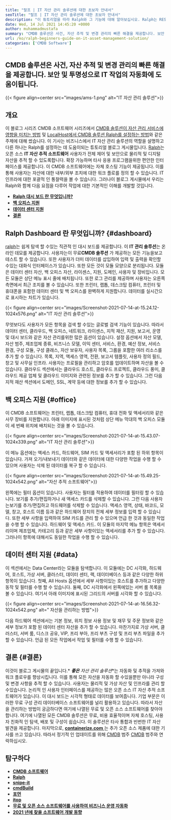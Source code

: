 ```yaml
---
title: "랄프 | IT 자산 관리 솔루션에 대한 초보자 안내서" 
seoTitle: "랄프 | IT 자산 관리 솔루션에 대한 초보자 안내서" 
description: "이 튜토리얼을 따라 Ralph와 그 기능에 대해 알아보십시오. Ralph는 REST API, 자산 추적 등을 제공하는 오픈 소스 IT 자산 관리 솔루션입니다." 
date: Wed, 14 Jul 2021 14:45:20 +0000
author: muhammadmustafa
summary: "CMDB 솔루션은 사건, 자산 추적 및 변경 관리의 빠른 해결을 제공합니다. 보안 및 투명성으로 IT 작업의 자동화에 도움이됩니다." 
url: /ko/ralph-beginners-guide-on-it-asset-management-solution/
categories: ['CMDB Software']
---
```


## CMDB 솔루션은 사건, 자산 추적 및 변경 관리의 빠른 해결을 제공합니다. 보안 및 투명성으로 IT 작업의 자동화에 도움이됩니다.

{{< figure align=center src="images/ams-1.png" alt="IT 자산 관리 솔루션">}}


## **개요** 
이 블로그 시리즈 CMDB 소프트웨어 시리즈에서 [CMDB 솔루션이 자산 관리 서비스에 영향을 미치는 방법][1] 및 [LocalHost에서 CMDB 솔루션 Ralph를 설정하는 방법][2]와 같은 주제에 대해 썼습니다. 이 기사는 비즈니스에서 IT 자산 관리 솔루션의 역할을 설명하고 다른 하나는 Ralph를 설정하는 데 도움이되는 튜토리얼 블로그 게시물입니다. [Ralph][3]는 오픈 소스 **IT 자산 추적 소프트웨어** 사용자가 전체 제어 및 보안으로 물리적 및 디지털 자산을 추적 할 수 있도록합니다. 확장 가능하며 타사 응용 프로그램을위한 편안한 인터페이스를 제공합니다. 이 CMDB 소프트웨어에는 자체 호스팅 기능이 제공됩니다. 이를 통해 사용자는 자산에 대한 내부/외부 조치에 대한 워크 플로를 정의 할 수 있습니다. IT 인프라에 대한 포괄적 인 통찰력을 볼 수 있습니다. 그러나이 블로그 게시물에서 우리는 Ralph와 함께 다음 요점을 다루어 작업에 대한 기본적인 이해를 개발할 것입니다.
* **[Ralph 대시 보드 란 무엇입니까?][4]** 
* [ **백 오피스 지원** ][5]
* **[데이터 센터 지원][6]** 
* [ **결론** ][7]

## Ralph Dashboard 란 무엇입니까? {#dashboard}

[ralph][3]는 쉽게 탐색 할 수있는 직관적 인 대시 보드를 제공합니다. 이 **IT 관리 솔루션**는 온라인 데모를 제공합니다. 사용자는이 무료**CMDB 솔루션** 가 제공하는 모든 기능을보고 테스트 할 수 있습니다. 또한 사용자가 더미 데이터를 삽입하여 입력 및 출력을 확인할 수있는 대화식 인터페이스가 있습니다. 또한 모든 것이 모듈 모양으로 분리됩니다. 모듈은 데이터 센터 자산, 백 오피스 자산, 라이센스, 지원, 도메인, 사용자 및 장비입니다. 모든 모듈은 상단 메뉴 표시 줄에 배치됩니다. 또한 로그 관리를 제공하며 사용자는 오른쪽 측면에서 최근 조치를 볼 수 있습니다. 또한 프린터, 랩톱, 데스크탑 컴퓨터, 프린터 및 휴대폰을 포함한 데이터 센터 및 백 오피스를 완벽하게 지원합니다. 데이터를 실시간으로 표시하는 차트가 있습니다.

{{< figure align=center src="images/Screenshot-2021-07-14-at-15.24.12-1024x576.png" alt="IT 자산 관리 솔루션">}}

무엇보다도 사용자가 모든 항목을 검색 할 수있는 글로벌 검색 기능이 있습니다. 따라서 데이터 센터, 클라우드, 백 오피스, 네트워크, 라이센스, 지적 재산, 지원, 보고서, 운영 및 대시 보드와 같은 자산 관리를위한 많은 옵션이 있습니다. 설정 옵션에서 자산 모델, 자산 범주, 제조업체 종류, 비즈니스 모델, 이익 센터, 서비스, 환경, 예산 정보, 서비스 환경, 구성 모듈, 구성 클래스, 자산 보유자, 사용자 목록, 그룹을 포함한 여러 리소스를 추가 할 수 있습니다. 목록, 지역, 액세스 영역, 전환, 보고서 템플릿, 사용자 정의 필드, 창고 및 사무실 인프라. 사용자는 프로필을 관리하고 암호를 업데이트하며 자산을 볼 수 있습니다. 클라우드 섹션에서는 클라우드 호스트, 클라우드 프로젝트, 클라우드 풍미, 클라우드 제공 업체 및 클라우드 이미지와 관련된 정보를 추가 할 수 있습니다. 그런 다음 지적 재산 섹션에서 도메인, SSL, 계약 등에 대한 정보를 추가 할 수 있습니다.

## 백 오피스 지원 {#office}

이 CMDB 소프트웨어는 프린터, 랩톱, 데스크탑 컴퓨터, 휴대 전화 및 액세서리와 같은 사무 장비를 지원합니다. 아래 이미지에 표시된 것처럼 상단 메뉴 막대의 백 오피스 모듈이 세 번째 위치에 배치되는 것을 볼 수 있습니다.

{{< figure align=center src="images/Screenshot-2021-07-14-at-15.43.07-1024x339.png" alt="IT 자산 관리 솔루션">}}

이 메뉴 옵션에는 액세스 카드, 하드웨어, SIM 카드 및 액세서리가 포함 된 하위 항목이 있습니다. 가져 오기/내보내기 데이터와 같은 데이터에 대한 다양한 작업을 수행 할 수 있으며 사용자는 삭제 된 데이터를 복구 할 수 있습니다.

{{< figure align=center src="images/Screenshot-2021-07-14-at-15.49.25-1024x542.png" alt="자산 추적 소프트웨어">}}

왼쪽에는 필터 옵션이 있습니다. 사용자는 필터를 적용하여 데이터를 필터링 할 수 있습니다. 보기를 추가/편집하거나 새 액세스 카드를 삭제할 수 있습니다. 그런 다음 사용자는보기를 추가/편집하고 하드웨어를 삭제할 수 있습니다. 액세스 영역, 상태, 바코드, 모델, 창고, 호스트 이름 등과 같은 하드웨어 장치의 전체 세부 정보를 입력 할 수 있습니다. 또한 세부 사항을 입력하여 SIM 카드를 관리 할 수 ​​있으며 언급 한 것과 동일한 작업을 수행 할 수 있습니다. 하드웨어 및 액세스 카드. 이 모듈의 마지막 메뉴 항목은 액세서리이며 제조업체, 카테고리 등과 같은 세부 사항이있는 액세서리를 추가 할 수 있습니다. 그러나이 항목에 대해서도 동일한 작업을 수행 할 수 있습니다.

## 데이터 센터 지원 {#data}

이 섹션에서는 Data Center라는 모듈을 탐색합니다. 이 모듈에는 DC 시각화, 하드웨어, 호스트, 가상 서버, 클러스터, 데이터 센터, 랙, 데이터베이스 등과 같은 다양한 하위 항목이 있습니다. 첫째, All Hosts 옵션에서 세부 사항이있는 호스트를 추가하고 다양한 동작 및 필터를 수행 할 수 있습니다. 둘째, DC 시각화에서 왼쪽에있는 서버 룸 목록을 볼 수 있습니다. 여기서 아래 이미지에 표시된 그리드의 서버를 시각화 할 수 있습니다.

{{< figure align=center src="images/Screenshot-2021-07-14-at-16.56.32-1024x542.png" alt=" 자산을 관리하는 방법">}}

다음 하드웨어 섹션에서는 기본 정보, 위치 정보 사용 정보 및 재무 및 주문 정보와 같은 세부 정보가 포함 된 데이터 센터 자산을 추가 할 수 있습니다. 마찬가지로 가상 서버, 클러스터, 서버 룸, 디스크 공유, VIP, 프리 부아, 프리 부츠 구성 및 프리 부츠 파일을 추가 할 수 있습니다. 언급 된 모든 작업에서 작업 및 필터를 수행 할 수 있습니다.

## 결론 {#결론}

이것이 블로그 게시물의 끝입니다.* ***좋은** 자산 관리 솔루션**는 자동화 및 추적을 가져와 워크 플로우를 향상시킵니다. 이를 통해 모든 자산을 자동화 할 수있을뿐만 아니라 구성 및 변경 사항을 추적 할 수 있습니다. 사용자는 물리적 및 가상 자산 및 인프라를 관리 할 수 ​​있습니다. 논리적 인 사용자 인터페이스를 제공하는 많은 오픈 소스 IT 자산 추적 소프트웨어가 있습니다. 이 대시 보드는 시각적 형태로 데이터를 보여줍니다. 기업 부문은 이러한 무료 구성 관리 데이터베이스 소프트웨어를 널리 활용하고 있습니다. 따라서 자산을 관리하는 방법이 궁금하다면 여기에 나열된 무료 및 오픈 소스 소프트웨어를 찾아야합니다. 여기에 나열된 모든 CMDB 솔루션은 무료, 비용 효율적이며 자체 호스팅, 사용자 친화적 인 탐색, 배포 및 구성이 쉽습니다. 이 솔루션은 타사 통합과 빈번한 IT 자산 발견을 제공합니다.
마지막으로, [ **containerize.com** ][8]는 추가 오픈 소스 제품에 대한 기사를 쓰고 있습니다. 따라서 정기적 인 업데이트를 위해 [CMDB][9] 범주 [CMDB][9] 범주와 연락하십시오.

## 탐구하다
* **[CMDB 소프트웨어][9]** 
* **[Ralph][3]** 
* [ **snipe-it** ][10]
* [ **cmdBuild** ][11]
* **[포먼][12]** 
* **[itop][13]** 
* [ **무료 및 오픈 소스 소프트웨어를 사용하여 비즈니스 운영 자동화** ][14]
* **[2021 년에 찾을 소프트웨어 개발 동향][15]** 



[1]: https://blog.containerize.com/cmdb-software/how-cmdb-solution-influences-it-asset-management-services/
[2]: https://blog.containerize.com/cmdb-software/how-to-set-up-cmdb-solution-ralph-on-localhost/
[3]: https://products.containerize.com/cmdb-software/ralph/
[4]: #dashboard
[5]: #office
[6]: #data
[7]: #Conclusion
[8]: https://www.containerize.com/
[9]: https://products.containerize.com/cmdb-software/
[10]: https://products.containerize.com/cmdb-software/snipe-it/
[11]: https://products.containerize.com/cmdb-software/cmdbuild/
[12]: https://products.containerize.com/cmdb-software/foreman/
[13]: https://products.containerize.com/cmdb-software/itop/
[14]: https://blog.containerize.com/blogging/automate-business-operations-using-open-source-software/
[15]: https://blog.containerize.com/blockchain-platforms/software-development-trends-to-look-out-for-in-2021/
